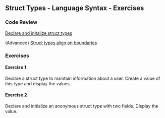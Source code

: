 ## Struct Types - Language Syntax - Exercises

### Code Review

[Declare and initalize struct types](../example1/example1.go)

(Advanced) [Struct types align on boundaries](../advanced/example1/example1.go)

### Exercises

#### Exercise 1
Declare a struct type to maintain information about a user. Create a value of this type and display the values.

#### Exercise 2
Declare and initialize an anonymous struct type with two fields. Display the value.


